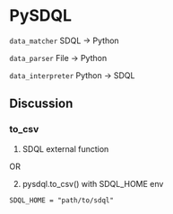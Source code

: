 # PySDQL
 
`data_matcher` SDQL -> Python

`data_parser` File -> Python

`data_interpreter` Python -> SDQL

## Discussion

### to_csv
1. SDQL external function

OR

2. pysdql.to_csv() with SDQL_HOME env

`SDQL_HOME = "path/to/sdql"`